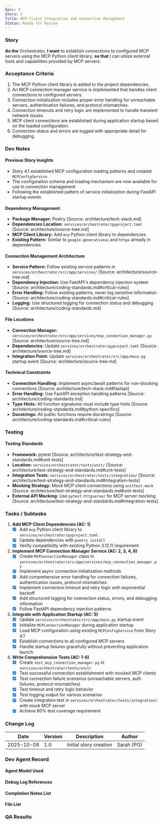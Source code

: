 ```yaml
---
Epic: 4
Story: 2
Title: MCP Client Integration and Connection Management
Status: Ready for Review
---
```


### Story

**As the** Orchestrator,
**I want** to establish connections to configured MCP servers using the MCP Python client library,
**so that** I can utilize external tools and capabilities provided by MCP servers.

### Acceptance Criteria

1.  The MCP Python client library is added to the project dependencies.
2.  An MCP connection manager service is implemented that handles client connections to configured servers.
3.  Connection initialization includes proper error handling for unreachable servers, authentication failures, and protocol mismatches.
4.  Connection timeouts and retry logic are implemented to handle transient network issues.
5.  MCP client connections are established during application startup based on the loaded configuration.
6.  Connection status and errors are logged with appropriate detail for debugging.

### Dev Notes

#### Previous Story Insights
- Story 4.1 established MCP configuration loading patterns and created `MCPConfigService`
- The configuration schema and loading mechanism are now available for use in connection management
- Following the established pattern of service initialization during FastAPI startup events

#### Dependency Management
- **Package Manager:** Poetry [Source: architecture/tech-stack.md]
- **Dependencies Location:** `services/orchestrator/pyproject.toml` [Source: architecture/source-tree.md]
- **MCP Client Library:** Add `mcp` Python client library to dependencies
- **Existing Pattern:** Similar to `google-generativeai` and `httpx` already in dependencies

#### Connection Management Architecture
- **Service Pattern:** Follow existing service patterns in `services/orchestrator/src/app/services/` [Source: architecture/source-tree.md]
- **Dependency Injection:** Use FastAPI's dependency injection system [Source: architecture/coding-standards.md#critical-rules]
- **Error Handling:** Follow existing patterns, never log sensitive information [Source: architecture/coding-standards.md#critical-rules]
- **Logging:** Use structured logging for connection status and debugging [Source: architecture/coding-standards.md]

#### File Locations
- **Connection Manager:** `services/orchestrator/src/app/services/mcp_connection_manager.py` [Source: architecture/source-tree.md]
- **Dependencies:** Update `services/orchestrator/pyproject.toml` [Source: architecture/source-tree.md]
- **Integration Point:** Update `services/orchestrator/src/app/main.py` startup event [Source: architecture/source-tree.md]

#### Technical Constraints
- **Connection Handling:** Implement async/await patterns for non-blocking connections [Source: architecture/tech-stack.md#fastapi]
- **Error Handling:** Use FastAPI exception handling patterns [Source: architecture/coding-standards.md]
- **Type Hints:** All function signatures must include type hints [Source: architecture/coding-standards.md#python-specifics]
- **Docstrings:** All public functions require docstrings [Source: architecture/coding-standards.md#critical-rules]

### Testing

#### Testing Standards
- **Framework:** pytest [Source: architecture/test-strategy-and-standards.md#unit-tests]
- **Location:** `services/orchestrator/tests/unit/` [Source: architecture/test-strategy-and-standards.md#unit-tests]
- **Integration Tests:** `services/orchestrator/tests/integration/` [Source: architecture/test-strategy-and-standards.md#integration-tests]
- **Mocking Strategy:** Mock MCP client connections using `unittest.mock` [Source: architecture/test-strategy-and-standards.md#unit-tests]
- **External API Mocking:** Use `pytest-httpserver` for MCP server mocking [Source: architecture/test-strategy-and-standards.md#integration-tests]

### Tasks / Subtasks

1. **Add MCP Client Dependencies (AC: 1)**
   - [x] Add `mcp` Python client library to `services/orchestrator/pyproject.toml`
   - [x] Update dependencies with `poetry install`
   - [x] Verify compatibility with existing Python 3.12.11 requirement

2. **Implement MCP Connection Manager Service (AC: 2, 3, 4, 6)**
   - [x] Create `MCPConnectionManager` class in `services/orchestrator/src/app/services/mcp_connection_manager.py`
   - [x] Implement async connection initialization methods
   - [x] Add comprehensive error handling for connection failures, authentication issues, protocol mismatches
   - [x] Implement connection timeout and retry logic with exponential backoff
   - [x] Add structured logging for connection status, errors, and debugging information
   - [x] Follow FastAPI dependency injection patterns

3. **Integrate with Application Startup (AC: 5)**
   - [x] Update `services/orchestrator/src/app/main.py` startup event
   - [x] Initialize `MCPConnectionManager` during application startup
   - [x] Load MCP configuration using existing `MCPConfigService` from Story 4.1
   - [x] Establish connections to all configured MCP servers
   - [x] Handle startup failures gracefully without preventing application launch

4. **Write Comprehensive Tests (AC: 1-6)**
   - [x] Create `test_mcp_connection_manager.py` in `services/orchestrator/tests/unit/`
   - [x] Test successful connection establishment with mocked MCP clients
   - [x] Test connection failure scenarios (unreachable servers, auth failures, protocol mismatches)
   - [x] Test timeout and retry logic behavior
   - [x] Test logging output for various scenarios
   - [x] Create integration test in `services/orchestrator/tests/integration/` with mock MCP server
   - [x] Achieve 80% test coverage requirement

### Change Log

| Date | Version | Description | Author |
|------|---------|-------------|--------|
| 2025-10-08 | 1.0 | Initial story creation | Sarah (PO) |

### Dev Agent Record

#### Agent Model Used

#### Debug Log References

#### Completion Notes List

#### File List

### QA Results